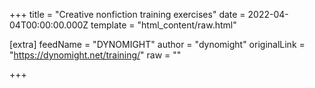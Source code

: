 
+++
title = "Creative nonfiction training exercises"
date = 2022-04-04T00:00:00.000Z
template = "html_content/raw.html"

[extra]
feedName = "DYNOMIGHT"
author = "dynomight"
originalLink = "https://dynomight.net/training/"
raw = ""

+++

